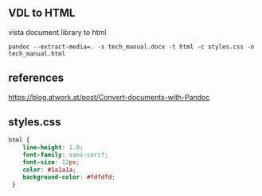 ## VDL to HTML
vista document library to html


```
pandoc --extract-media=. -s tech_manual.docx -t html -c styles.css -o tech_manual.html
```


## references
https://blog.atwork.at/post/Convert-documents-with-Pandoc


## styles.css
```css
html {
    line-height: 1.0;
    font-family: sans-serif;
    font-size: 12px;
    color: #1a1a1a;
    background-color: #fdfdfd;
 }
```
